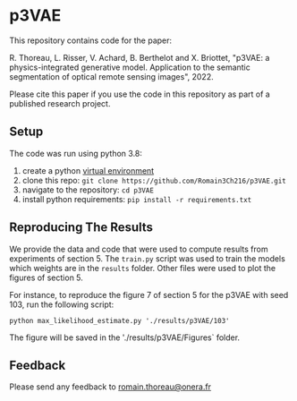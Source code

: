 # p3VAE

This repository contains code for the paper:

R. Thoreau, L. Risser, V. Achard, B. Berthelot and X. Briottet, "p3VAE: a physics-integrated generative model. Application to the semantic segmentation of optical remote sensing images", 2022.

Please cite this paper if you use the code in this repository as part of a published research project.

## Setup

The code was run using python 3.8:

1. create a python [virtual environment](https://docs.conda.io/projects/conda/en/latest/user-guide/tasks/manage-environments.html)
2. clone this repo: ```git clone https://github.com/Romain3Ch216/p3VAE.git```
3. navigate to the repository: ```cd p3VAE```
4. install python requirements: ```pip install -r requirements.txt```

## Reproducing The Results

We provide the data and code that were used to compute results from experiments of section 5.
The `train.py` script was used to train the models which weights are in the `results` folder. 
Other files were used to plot the figures of section 5.

For instance, to reproduce the figure 7 of section 5 for the p3VAE with seed 103, run the following script:

```python max_likelihood_estimate.py './results/p3VAE/103'```

The figure will be saved in the './results/p3VAE/Figures` folder.

## Feedback

Please send any feedback to romain.thoreau@onera.fr
